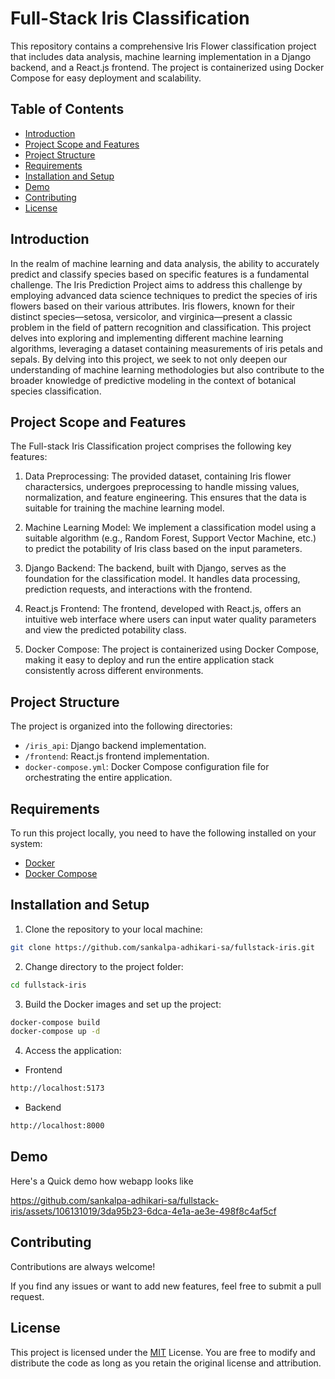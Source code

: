 
# Full-Stack Iris Classification

This repository contains a comprehensive Iris Flower classification project that includes data analysis, machine learning implementation in a Django backend, and a React.js frontend. The project is containerized using Docker Compose for easy deployment and scalability.
## Table of Contents

- [Introduction](#introduction)
- [Project Scope and Features](#project-scope-and-features)
- [Project Structure](#project-structure)
- [Requirements](#requirements)
- [Installation and Setup](#installation-and-setup)
- [Demo](#demo)
- [Contributing](#contributing)
- [License](#license)
## Introduction
In the realm of machine learning and data analysis, the ability to accurately predict and classify species based on specific features is a fundamental challenge. The Iris Prediction Project aims to address this challenge by employing advanced data science techniques to predict the species of iris flowers based on their various attributes. Iris flowers, known for their distinct species—setosa, versicolor, and virginica—present a classic problem in the field of pattern recognition and classification. This project delves into exploring and implementing different machine learning algorithms, leveraging a dataset containing measurements of iris petals and sepals. By delving into this project, we seek to not only deepen our understanding of machine learning methodologies but also contribute to the broader knowledge of predictive modeling in the context of botanical species classification.

## Project Scope and Features
The Full-stack Iris Classification project comprises the following key features:

1. Data Preprocessing: The provided dataset, containing Iris flower charactersics, undergoes preprocessing to handle missing values, normalization, and feature engineering. This ensures that the data is suitable for training the machine learning model.

2. Machine Learning Model: We implement a classification model using a suitable algorithm (e.g., Random Forest, Support Vector Machine, etc.) to predict the potability of Iris class based on the input parameters.

3. Django Backend: The backend, built with Django, serves as the foundation for the classification model. It handles data processing, prediction requests, and interactions with the frontend.

4. React.js Frontend: The frontend, developed with React.js, offers an intuitive web interface where users can input water quality parameters and view the predicted potability class.

5. Docker Compose: The project is containerized using Docker Compose, making it easy to deploy and run the entire application stack consistently across different environments.
## Project Structure
The project is organized into the following directories:

- `/iris_api`: Django backend implementation.
- `/frontend`: React.js frontend implementation.
- `docker-compose.yml`: Docker Compose configuration file for orchestrating the entire application.
## Requirements
To run this project locally, you need to have the following installed on your system:
- [Docker](https://docs.docker.com/desktop/install/windows-install/)
- [Docker Compose](https://docs.docker.com/compose/)

## Installation and Setup

1. Clone the repository to your local machine:

```bash
git clone https://github.com/sankalpa-adhikari-sa/fullstack-iris.git
```
2. Change directory to the project folder:
```bash
cd fullstack-iris
```
3. Build the Docker images and set up the project:
```bash
docker-compose build
docker-compose up -d
```
4. Access the application:
- Frontend
```bash
http://localhost:5173
```
- Backend
```bash
http://localhost:8000
```
## Demo

Here's a Quick demo how webapp looks like


https://github.com/sankalpa-adhikari-sa/fullstack-iris/assets/106131019/3da95b23-6dca-4e1a-ae3e-498f8c4af5cf


 
## Contributing

Contributions are always welcome!

If you find any issues or want to add new features, feel free to submit a pull request.


## License

This project is licensed under the [MIT](https://choosealicense.com/licenses/mit/) License. You are free to modify and distribute the code as long as you retain the original license and attribution.
